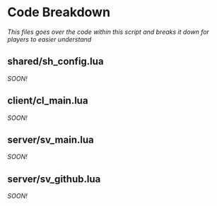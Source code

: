 # Code Breakdown
*This files goes over the code within this script and breaks it down for players to easier understand*

## shared/sh_config.lua
*SOON!*

## client/cl_main.lua
*SOON!*

## server/sv_main.lua
*SOON!*

## server/sv_github.lua
*SOON!*
